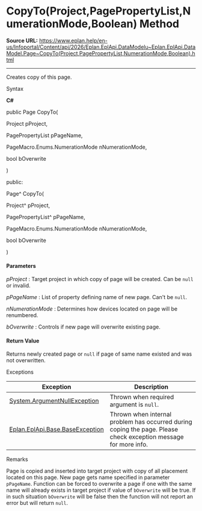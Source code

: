 # CopyTo(Project,PagePropertyList,NumerationMode,Boolean) Method

**Source URL:** https://www.eplan.help/en-us/Infoportal/Content/api/2026/Eplan.EplApi.DataModelu~Eplan.EplApi.DataModel.Page~CopyTo(Project,PagePropertyList,NumerationMode,Boolean).html

---

Creates copy of this page.

Syntax

**C#**



public Page CopyTo( 

   Project pProject,

   PagePropertyList pPageName,

   PageMacro.Enums.NumerationMode nNumerationMode,

   bool bOverwrite

)

public:

Page^ CopyTo( 

   Project^ pProject,

   PagePropertyList^ pPageName,

   PageMacro.Enums.NumerationMode nNumerationMode,

   bool bOverwrite

)


#### Parameters

*pProject*
:   Target project in which copy of page will be created. Can be `null` or invalid.

*pPageName*
:   List of property defining name of new page. Can't be `null`.

*nNumerationMode*
:   Determines how devices located on page will be renumbered.

*bOverwrite*
:   Controls if new page will overwrite existing page.

#### Return Value

Returns newly created page or `null` if page of same name existed and was not overwritten.

Exceptions

| Exception | Description |
| --- | --- |
| [System.ArgumentNullException](#) | Thrown when required argument is `null`. |
| [Eplan.EplApi.Base.BaseException](Eplan.EplApi.Baseu~Eplan.EplApi.Base.BaseException.html) | Thrown when internal problem has occurred during coping the page. Please check exception message for more info. |

Remarks

Page is copied and inserted into target project with copy of all placement located on this page. New page gets name specified in parameter `pPageName`. Function can be forced to overwrite a page if one with the same name will already exists in target project if value of `bOverwrite` will be true. If in such situation `bOverwrite` will be false then the function will not report an error but will return `null`.
